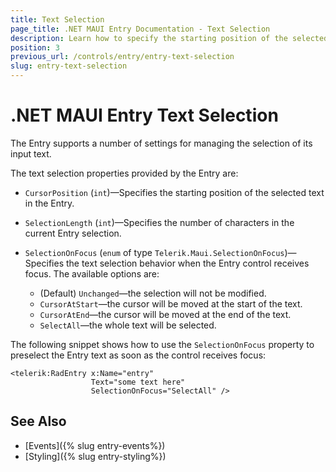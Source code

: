 ```yaml
---
title: Text Selection
page_title: .NET MAUI Entry Documentation - Text Selection
description: Learn how to specify the starting position of the selected text input and the number of characters in the current selection of the Telerik Entry for .NET MAUI control.
position: 3
previous_url: /controls/entry/entry-text-selection
slug: entry-text-selection
---
```


# .NET MAUI Entry Text Selection

The Entry supports a number of settings for managing the selection of its input text.

The text selection properties provided by the Entry are:

* `CursorPosition` (`int`)&mdash;Specifies the starting position of the selected text in the Entry.

* `SelectionLength` (`int`)&mdash;Specifies the number of characters in the current Entry selection.

* `SelectionOnFocus` (`enum` of type `Telerik.Maui.SelectionOnFocus`)&mdash;Specifies the text selection behavior when the Entry control receives focus. The available options are:
    * (Default) `Unchanged`&mdash;the selection will not be modified.
    * `CursorAtStart`&mdash;the cursor will be moved at the start of the text.
    * `CursorAtEnd`&mdash;the cursor will be moved at the end of the text.
    * `SelectAll`&mdash;the whole text will be selected.

The following snippet shows how to use the `SelectionOnFocus` property to preselect the Entry text as soon as the control receives focus:

```XAML
<telerik:RadEntry x:Name="entry"
                  Text="some text here"
                  SelectionOnFocus="SelectAll" />
```

## See Also

- [Events]({% slug entry-events%})
- [Styling]({% slug entry-styling%})